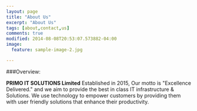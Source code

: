 ```yaml
---
layout: page
title: "About Us"
excerpt: "About Us"
tags: [about,contact,us]
comments: true
modified: 2014-08-08T20:53:07.573882-04:00
image:
  feature: sample-image-2.jpg

---
```


###Overview:

  **PRIMO IT SOLUTIONS Limited** Established in 2015, Our motto is "Excellence Delivered." and we aim to provide the best in class IT infrastructure & Solutions. We use technology to empower customers by providing them with user friendly solutions that enhance their productivity. 


